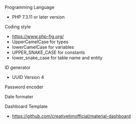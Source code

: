 Programming Language
- PHP 7.3.11 or later version

Coding style
- https://www.php-fig.org/
- UpperCamelCase for types
- lowerCamelCase for variables
- UPPER_SNAKE_CASE for constants
- lower_snake_case for table name and entity

ID generator
- UUID Version 4

Password encoder 


Date formater


Dashboard Template
- https://github.com/creativetimofficial/material-dashboard
